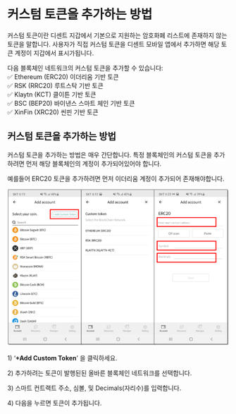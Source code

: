 # 커스텀 토큰을 추가하는 방법

커스텀 토큰이란 디센트 지갑에서 기본으로 지원하는 암호화폐 리스트에 존재하지 않는 토큰을 말합니다. 사용자가 직접 커스텀 토큰을 디센트 모바일 앱에서 추가하면 해당 토큰 계정이 지갑에서 표시가됩니다.

다음 블록체인 네트워크의 커스텀 토큰을 추가할 수 있습니다:  
✅ Ethereum \(ERC20\) 이더리움 기반 토큰  
✅ RSK \(RRC20\) 루트스탁 기반 토큰  
✅ Klaytn \(KCT\) 클이튼 기반 토큰  
✅ BSC \(BEP20\) 바이낸스 스마트 체인 기반 토큰  
✅ XinFin \(XRC20\) 씬핀 기반 토큰 

## 커스텀 토큰을 추가하는 방법

커스텀 토큰을 추가하는 방법은 매우 간단합니다. 특정 블록체인의 커스텀 토큰을 추가하려면 먼저 해당 블록체인의 계정이 추가되어있어야 합니다.

예를들어 ERC20 토큰을 추가하려면 먼저 이더리움 계정이 추가되어 존재해야합니다.

![](../../.gitbook/assets/1%20%285%29.png)

1\) ‘**+Add Custom Token**’ 을 클릭하세요.

2\) 추가하려는 토큰이 발행된된 올바른 블록체인 네트워크를 선택합니다.

3\) 스마트 컨트랙트 주소, 심볼, 및 Decimals\(자리수\)를 입력합니다.

4\) 다음을 누르면 토큰이 추가됩니다.

